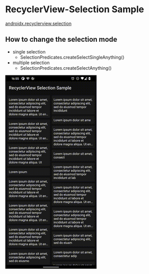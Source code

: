 # RecyclerView-Selection Sample

[androidx.recyclerview.selection](https://developer.android.com/reference/androidx/recyclerview/selection/package-summary)

## How to change the selection mode
- single selection
  - SelectionPredicates.createSelectSingleAnything()
- multiple selection
  - SelectionPredicates.createSelectAnything()
  
<img src="static/screenshot.gif" alt="Screenshot" align="left" />

